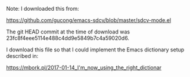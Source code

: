 Note: I downloaded this from:

https://github.com/gucong/emacs-sdcv/blob/master/sdcv-mode.el

The git HEAD commit at the time of download was 23fc8f4eee5114e488c4dd9e5849b7c4a59020d6.

I download this file so that I could implement the Emacs dictionary setup described in:

https://mbork.pl/2017-01-14_I'm_now_using_the_right_dictionar